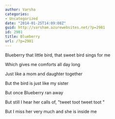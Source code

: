 ```yaml
---
author: Varsha
categories:
- Uncategorized
date: "2014-01-25T14:09:08Z"
guid: http://varsham.azurewebsites.net/?p=2981
id: 2981
title: Blueberry
url: /?p=2981
---
```


Blueberry that little bird, that sweet bird sings for me
  
Which gives me comforts all day long
  
Just like a mom and daughter together
  
But the bird is just like my sister
  
But once Blueberry ran away
  
But still I hear her calls of,  "tweet toot tweet toot "
  
But I miss her very much and she is inside me